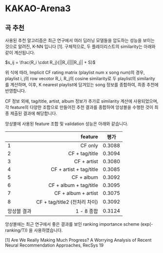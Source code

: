 # KAKAO-Arena3

## 곡 추천
사용된 추천 알고리즘은 최근 연구에서 여러 딥러닝 모델들을 압도하는 성능을 보이는 것으로 알려진, K-NN 입니다 [1].
구체적으로, 두 플레이리스트의 similarity는 아래와 같이 계산됩니다.

$s_ij = \frac{R_i \cdot R_j}{||R_i||||R_j|| + S}$

위 식에 따라, Implicit CF rating matrix (playlist num x song num)의 경우, playlist i, j의 row vecotor R_i, R_j의 cosine similarity로 두 playlist의 similarity를 계산하며,
이후, K nearest playlist에 담겨있는 song 정보를 종합하여, 최종 추천에 반영합니다.

CF 정보 외에, tag/title, artist, album 정보가 추가로 similarity 계산에 사용되었으며,
각 feature의 다양한 조합으로 만들어진 추천 결과를 종합하여 앙상블을 수행한 것이 최종 제출된 결과에 해당합니다.

앙상블에 사용된 feature 조합 및 validation 성능은 아래와 같습니다.


|                  | feature                        | 평가              |  
|:--- | ---: | :---: |  
| 1             | CF only            | 0.3088 |  
| 2           | CF + tag/title            | 0.3094 |
| 3           | CF + artist            | 0.3080 |
| 4           | CF + artist + tag/title           | 0.3085 |
| 5           | CF + album          | 0.3092 |
| 6           | CF + album + tag/title         | 0.3095 |
| 7           | CF + album + artist         | 0.3075 |
| 8           | CF + tag/title2 (전처리 차이)         | 0.3092 |
| 앙상블 결과           | 1 - 8 종합        | 0.3124 |

앙상블에는 최근 연구에서 좋은 결과를 보인 ranking importance scheme (exp(-ranking/T)) 을 사용하였습니다.

[1] Are We Really Making Much Progress? A Worrying Analysis of Recent Neural Recommendation Approaches, RecSys 19
